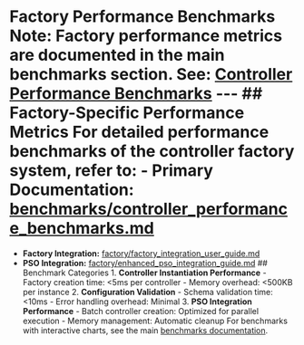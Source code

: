# Factory Performance Benchmarks **Note:** Factory performance metrics are documented in the main benchmarks section. **See:** [Controller Performance Benchmarks](../benchmarks/controller_performance_benchmarks.md) --- ## Factory-Specific Performance Metrics For detailed performance benchmarks of the controller factory system, refer to: - **Primary Documentation:** [benchmarks/controller_performance_benchmarks.md](../benchmarks/controller_performance_benchmarks.md)
- **Factory Integration:** [factory/factory_integration_user_guide.md](./factory_integration_user_guide.md)
- **PSO Integration:** [factory/enhanced_pso_integration_guide.md](./enhanced_pso_integration_guide.md) ## Benchmark Categories 1. **Controller Instantiation Performance** - Factory creation time: <5ms per controller - Memory overhead: <500KB per instance 2. **Configuration Validation** - Schema validation time: <10ms - Error handling overhead: Minimal 3. **PSO Integration Performance** - Batch controller creation: Optimized for parallel execution - Memory management: Automatic cleanup For benchmarks with interactive charts, see the main [benchmarks documentation](../benchmarks/controller_performance_benchmarks.md).

